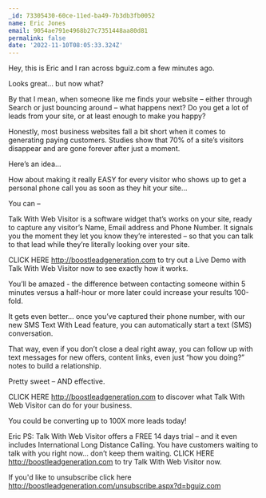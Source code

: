 ```yaml
---
_id: 73305430-60ce-11ed-ba49-7b3db3fb0052
name: Eric Jones
email: 9054ae791e4968b27c7351448aa80d81
permalink: false
date: '2022-11-10T08:05:33.324Z'
---
```

Hey, this is Eric and I ran across bguiz.com a few minutes ago.

Looks great… but now what?

By that I mean, when someone like me finds your website – either through Search or just bouncing around – what happens next?  Do you get a lot of leads from your site, or at least enough to make you happy?

Honestly, most business websites fall a bit short when it comes to generating paying customers. Studies show that 70% of a site’s visitors disappear and are gone forever after just a moment.

Here’s an idea…
 
How about making it really EASY for every visitor who shows up to get a personal phone call you as soon as they hit your site…
 
You can –
  
Talk With Web Visitor is a software widget that’s works on your site, ready to capture any visitor’s Name, Email address and Phone Number.  It signals you the moment they let you know they’re interested – so that you can talk to that lead while they’re literally looking over your site.

CLICK HERE http://boostleadgeneration.com to try out a Live Demo with Talk With Web Visitor now to see exactly how it works.

You’ll be amazed - the difference between contacting someone within 5 minutes versus a half-hour or more later could increase your results 100-fold.

It gets even better… once you’ve captured their phone number, with our new SMS Text With Lead feature, you can automatically start a text (SMS) conversation.
  
That way, even if you don’t close a deal right away, you can follow up with text messages for new offers, content links, even just “how you doing?” notes to build a relationship.

Pretty sweet – AND effective.

CLICK HERE http://boostleadgeneration.com to discover what Talk With Web Visitor can do for your business.

You could be converting up to 100X more leads today!

Eric
PS: Talk With Web Visitor offers a FREE 14 days trial – and it even includes International Long Distance Calling. 
You have customers waiting to talk with you right now… don’t keep them waiting. 
CLICK HERE http://boostleadgeneration.com to try Talk With Web Visitor now.

If you'd like to unsubscribe click here http://boostleadgeneration.com/unsubscribe.aspx?d=bguiz.com

